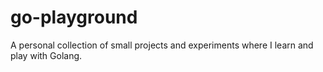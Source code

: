 # go-playground
A personal collection of small projects and experiments where I learn and play with Golang.
